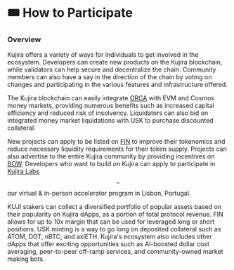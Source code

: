 # 🎟 How to Participate

### Overview

Kujira offers a variety of ways for individuals to get involved in the ecosystem. Developers can create new products on the Kujira blockchain, while validators can help secure and decentralize the chain. Community members can also have a say in the direction of the chain by voting on changes and participating in the various features and infrastructure offered.

The Kujira blockchain can easily integrate [ORCA](../dapps-and-infrastructure/orca.md) with EVM and Cosmos money markets, providing numerous benefits such as increased capital efficiency and reduced risk of insolvency. Liquidators can also bid on integrated money market liquidations with USK to purchase discounted collateral.

New projects can apply to be listed on [FIN](../dapps-and-infrastructure/fin/) to improve their tokenomics and reduce necessary liquidity requirements for their token supply. Projects can also advertise to the entire Kujira community by providing incentives on [BOW](../dapps-and-infrastructure/bow.md). Developers who want to build on Kujira can apply to participate in [Kujira Labs](broken-reference)$$-$$our virtual & in-person accelerator program in Lisbon, Portugal.

KUJI stakers can collect a diversified portfolio of popular assets based on their popularity on Kujira dApps, as a portion of total protocol revenue. FIN allows for up to 10x margin that can be used for leveraged long or short positions. USK minting is a way to go long on deposited collateral such as ATOM, DOT, nBTC, and axlETH. Kujira's ecosystem also includes other dApps that offer exciting opportunities such as AI-boosted dollar cost averaging, peer-to-peer off-ramp services, and community-owned market making bots.
